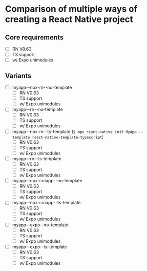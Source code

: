 # Comparison of multiple ways of creating a React Native project

## Core requirements 
- [ ] RN V0.63
- [ ] TS support
- [ ] w/ Expo unimodules

## Variants
- [ ] myapp--npx-rn--no-template
	- [ ] RN V0.63
	- [ ] TS support
	- [ ] w/ Expo unimodules

- [ ] myapp--rn--no-template
	- [ ] RN V0.63
	- [ ] TS support
	- [ ] w/ Expo unimodules

- [ ] myapp--npx-rn--ts-template (`$ npx react-native init MyApp --template react-native-template-typescript`)
	- [ ] RN V0.63
	- [ ] TS support
	- [ ] w/ Expo unimodules

- [ ] myapp--rn--ts-template
	- [ ] RN V0.63
	- [ ] TS support
	- [ ] w/ Expo unimodules

- [ ] myapp--npx-crnapp--no-template
	- [ ] RN V0.63
	- [ ] TS support
	- [ ] w/ Expo unimodules

- [ ] myapp--npx-crnapp--ts-template
	- [ ] RN V0.63
	- [ ] TS support
	- [ ] w/ Expo unimodules

- [ ] myapp--expo--no-template
	- [ ] RN V0.63
	- [ ] TS support
	- [ ] w/ Expo unimodules

- [ ] myapp--expo--ts-template
	- [ ] RN V0.63
	- [ ] TS support
	- [ ] w/ Expo unimodules
